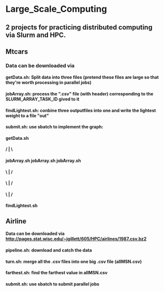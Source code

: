 # Large_Scale_Computing

## 2 projects for practicing distributed computing via Slurm and HPC.

## Mtcars
### Data can be downloaded via

#### getData.sh: Split data into three files (pretend these files are large so that they're worth processing in parallel jobs)
#### jobArray.sh: process the ".csv" file (with header) corresponding to the SLURM_ARRAY_TASK_ID gived to it
#### findLightest.sh: conbine three outputfiles into one and write the lightest weight to a file "out"
#### submit.sh: use sbatch to implement the graph:
####                  getData.sh
####              /        |        \ 
####   jobArray.sh    jobArray.sh    jobArray.sh
####              \        |        /
####                 \     |     /
####                    \  |  /
####                findLightest.sh


## Airline
#### Data can be downloaded via http://pages.stat.wisc.edu/~jgillett/605/HPC/airlines/1987.csv.bz2
  
#### pipeline.sh: download and catch the data 
#### turn.sh: merge all the .csv files into one big .csv file (allMSN.csv)
#### farthest.sh: find the farthest value in allMSN.csv
#### submit.sh: use sbatch to submit parallel jobs
